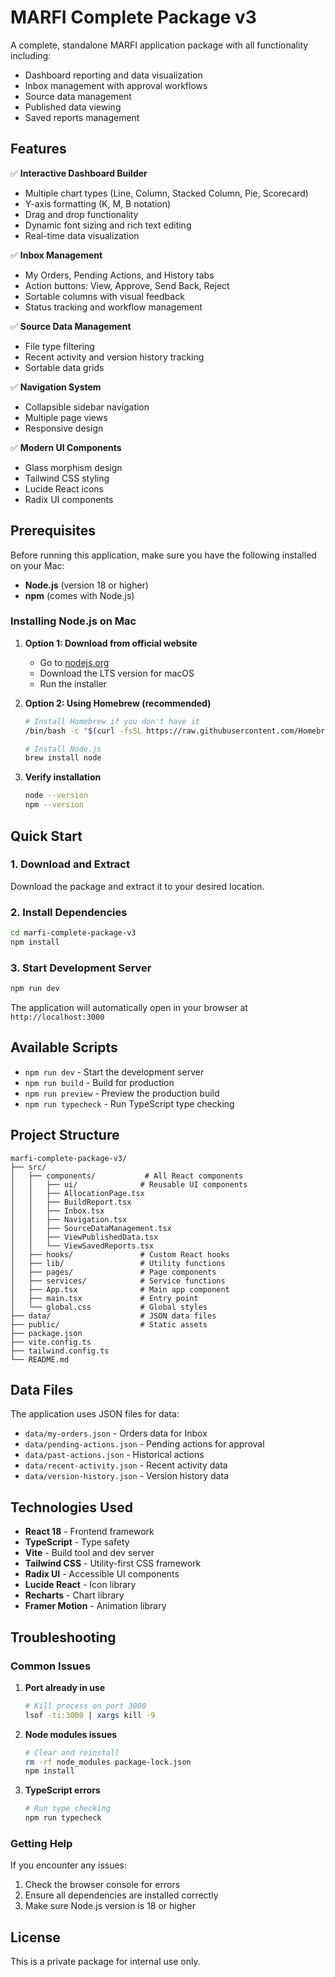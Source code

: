 # MARFI Complete Package v3

A complete, standalone MARFI application package with all functionality including:
- Dashboard reporting and data visualization
- Inbox management with approval workflows  
- Source data management
- Published data viewing
- Saved reports management

## Features

✅ **Interactive Dashboard Builder**
- Multiple chart types (Line, Column, Stacked Column, Pie, Scorecard)
- Y-axis formatting (K, M, B notation)
- Drag and drop functionality
- Dynamic font sizing and rich text editing
- Real-time data visualization

✅ **Inbox Management**
- My Orders, Pending Actions, and History tabs
- Action buttons: View, Approve, Send Back, Reject
- Sortable columns with visual feedback
- Status tracking and workflow management

✅ **Source Data Management**
- File type filtering
- Recent activity and version history tracking
- Sortable data grids

✅ **Navigation System**
- Collapsible sidebar navigation
- Multiple page views
- Responsive design

✅ **Modern UI Components**
- Glass morphism design
- Tailwind CSS styling
- Lucide React icons
- Radix UI components

## Prerequisites

Before running this application, make sure you have the following installed on your Mac:

- **Node.js** (version 18 or higher)
- **npm** (comes with Node.js)

### Installing Node.js on Mac

1. **Option 1: Download from official website**
   - Go to [nodejs.org](https://nodejs.org/)
   - Download the LTS version for macOS
   - Run the installer

2. **Option 2: Using Homebrew (recommended)**
   ```bash
   # Install Homebrew if you don't have it
   /bin/bash -c "$(curl -fsSL https://raw.githubusercontent.com/Homebrew/install/HEAD/install.sh)"
   
   # Install Node.js
   brew install node
   ```

3. **Verify installation**
   ```bash
   node --version
   npm --version
   ```

## Quick Start

### 1. Download and Extract
Download the package and extract it to your desired location.

### 2. Install Dependencies
```bash
cd marfi-complete-package-v3
npm install
```

### 3. Start Development Server
```bash
npm run dev
```

The application will automatically open in your browser at `http://localhost:3000`

## Available Scripts

- `npm run dev` - Start the development server
- `npm run build` - Build for production
- `npm run preview` - Preview the production build
- `npm run typecheck` - Run TypeScript type checking

## Project Structure

```
marfi-complete-package-v3/
├── src/
│   ├── components/           # All React components
│   │   ├── ui/              # Reusable UI components
│   │   ├── AllocationPage.tsx
│   │   ├── BuildReport.tsx
│   │   ├── Inbox.tsx
│   │   ├── Navigation.tsx
│   │   ├── SourceDataManagement.tsx
│   │   ├── ViewPublishedData.tsx
│   │   └── ViewSavedReports.tsx
│   ├── hooks/               # Custom React hooks
│   ├── lib/                 # Utility functions
│   ├── pages/               # Page components
│   ├── services/            # Service functions
│   ├── App.tsx              # Main app component
│   ├── main.tsx             # Entry point
│   └── global.css           # Global styles
├── data/                    # JSON data files
├── public/                  # Static assets
├── package.json
├── vite.config.ts
├── tailwind.config.ts
└── README.md
```

## Data Files

The application uses JSON files for data:
- `data/my-orders.json` - Orders data for Inbox
- `data/pending-actions.json` - Pending actions for approval
- `data/past-actions.json` - Historical actions
- `data/recent-activity.json` - Recent activity data
- `data/version-history.json` - Version history data

## Technologies Used

- **React 18** - Frontend framework
- **TypeScript** - Type safety
- **Vite** - Build tool and dev server
- **Tailwind CSS** - Utility-first CSS framework
- **Radix UI** - Accessible UI components
- **Lucide React** - Icon library
- **Recharts** - Chart library
- **Framer Motion** - Animation library

## Troubleshooting

### Common Issues

1. **Port already in use**
   ```bash
   # Kill process on port 3000
   lsof -ti:3000 | xargs kill -9
   ```

2. **Node modules issues**
   ```bash
   # Clear and reinstall
   rm -rf node_modules package-lock.json
   npm install
   ```

3. **TypeScript errors**
   ```bash
   # Run type checking
   npm run typecheck
   ```

### Getting Help

If you encounter any issues:
1. Check the browser console for errors
2. Ensure all dependencies are installed correctly
3. Make sure Node.js version is 18 or higher

## License

This is a private package for internal use only.
